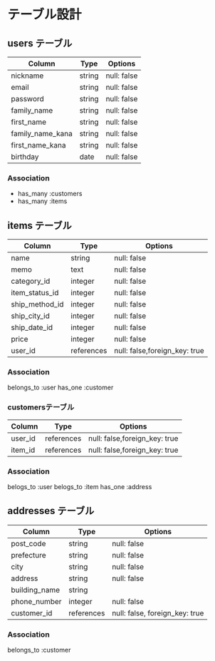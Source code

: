 # テーブル設計

## users テーブル

| Column           | Type   | Options     |
| -----------------| ------ | ----------- |
| nickname         | string | null: false |
| email            | string | null: false |
| password         | string | null: false |
| family_name      | string | null: false |
| first_name       | string | null: false |
| family_name_kana | string | null: false |
| first_name_kana | string | null: false |
| birthday         | date   | null: false |
### Association

- has_many :customers
- has_many :items

## items テーブル

| Column              | Type   | Options     |
|  -----------------  | ------ | ----------- |
| name                | string | null: false |
| memo                | text   | null: false |
| category_id         | integer | null: false |
| item_status_id      | integer | null: false |
| ship_method_id      | integer | null: false |
| ship_city_id        | integer | null: false |
| ship_date_id        | integer | null: false |
| price               | integer| null: false |
| user_id             | references| null: false,foreign_key: true |
### Association
belongs_to :user
has_one :customer



### customersテーブル
| Column           | Type   | Options     |
| -----------------| ------ | ----------- |
| user_id          | references|  null: false,foreign_key: true  |
| item_id          | references| null: false,foreign_key: true |

### Association
belogs_to :user
belogs_to :item
has_one :address


## addresses テーブル

| Column         | Type       | Options                        |
| -------------- | ---------- | ------------------------------ |
| post_code      | string     | null: false |
| prefecture     | string     | null: false |
| city           | string     | null: false |
| address        | string     | null: false |          
| building_name  | string     | 
| phone_number   | integer    | null: false |   
| customer_id    | references | null: false, foreign_key: true |

### Association

belongs_to :customer